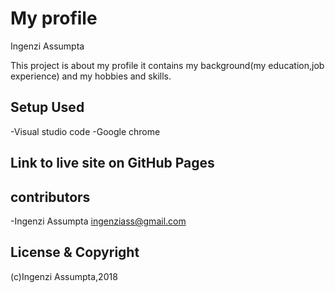 # My profile

Ingenzi Assumpta

This project is about my profile it contains my background(my education,job experience) and my hobbies and skills.


## Setup Used
-Visual studio code
-Google chrome

## Link to live site on GitHub Pages


## contributors
-Ingenzi Assumpta <ingenziass@gmail.com>


## License & Copyright
(c)Ingenzi Assumpta,2018
